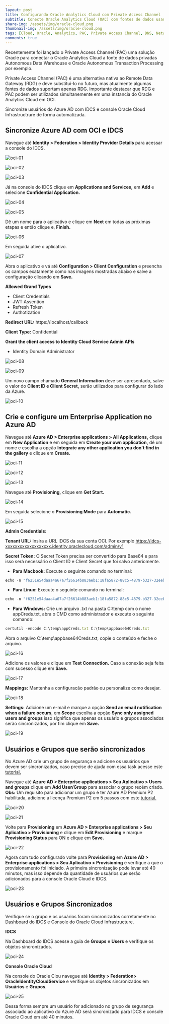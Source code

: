 ```yaml
---
layout: post
title: Configurando Oracle Analytics Cloud com Private Access Channel
subtitle: Conecte Oracle Analytics Cloud (OAC) com fontes de dados usando o Private Access Channel (PAC).
share-img: /assets/img/oracle-cloud.png
thumbnail-img: /assets/img/oracle-cloud.png
tags: [Cloud, Oracle, Analytics, PAC, Private Access Channel, DNS, Network]
comments: true
---
```


Recentemente foi lançado o Private Access Channel (PAC) uma solução Oracle para conectar o Oracle Analytics Cloud a fonte de dados privadas Autonomous Data Warehouse e Oracle Autonomous Transaction Processing por exemplo.

Private Access Channel (PAC) é uma alternativa nativa ao Remote Data Gateway (RDG) e deve substitui-lo no futuro, mas atualmente algumas fontes de dados suportam apenas RDG. Importante destacar que RDG e PAC podem ser utilizados simultanemente em uma instancia do Oracle Analytics Cloud em OCI. 

Sincronize usuários do Azure AD com IDCS e console Oracle Cloud Infrastructrure de forma automatizada.

## Sincronize Azure AD com OCI e IDCS

Navegue até **Identity > Federation > Identity Provider Details** para acessar a console do IDCS. 

![oci-01](https://objectstorage.sa-saopaulo-1.oraclecloud.com/p/8br-lFOSkD_feLDcdtZ3FhqhOA65BVJHntQr8ILIaiuMUy_iBqM9lT_rI-ot4DTG/n/gr8gkzaf8nit/b/bucket-euoraf4-site/o/azure-oci/oci-01.png)

![oci-02](https://objectstorage.sa-saopaulo-1.oraclecloud.com/p/ZxbfRmmjp5Sxm7ew7YMSRpP-N3j1t_xCfA6Xu7ISYNCHXsmTOCbTRaNPDTWAYiuL/n/gr8gkzaf8nit/b/bucket-euoraf4-site/o/azure-oci/oci-02.png)

![oci-03](https://objectstorage.sa-saopaulo-1.oraclecloud.com/p/72XT_0iFaYuyi40j8Zjs8RxB69UiFN6azvbU-4BO52OCmHfL_kO0HFt5iK7Q3nlY/n/gr8gkzaf8nit/b/bucket-euoraf4-site/o/azure-oci/oci-03.png)

Já na console do IDCS clique em **Applications and Services,** em **Add**  e selecione **Confidential Application.**

![oci-04](https://objectstorage.sa-saopaulo-1.oraclecloud.com/p/Nyh6yGjP70WaKAZZZhIBQap_QZZp_VRY42xA392MU3dSE3Ir4sRriFyiM-wxsqK-/n/gr8gkzaf8nit/b/bucket-euoraf4-site/o/azure-oci/oci-04.png)

![oci-05](https://objectstorage.sa-saopaulo-1.oraclecloud.com/p/jtam_Fi3JE6okUkyRmyUOxLBo9XOQgT8c2ofpaxbEBXKgzLVd-WLE4X2DpwgFIwM/n/gr8gkzaf8nit/b/bucket-euoraf4-site/o/azure-oci/oci-05.png)

Dê um nome para o aplicativo e clique em **Next** em todas as próximas etapas e então clique e, **Finish.**

![oci-06](https://objectstorage.sa-saopaulo-1.oraclecloud.com/p/HOnXTi0RlJ4nhAhRRIJJD0Ohl91sEV6eNlhjvvpl3JwVPz9mZ6DjTT_1Diz5k4_9/n/gr8gkzaf8nit/b/bucket-euoraf4-site/o/azure-oci/oci-06.png)

Em seguida ative o aplicativo. 

![oci-07](https://objectstorage.sa-saopaulo-1.oraclecloud.com/p/HH1wT1cWCQs1rMvn1vAa5SNF8ZxVXGdvstJe7_gMUdIPpjsk9DSQyHS1DhOoFMGv/n/gr8gkzaf8nit/b/bucket-euoraf4-site/o/azure-oci/oci-07.png)

Abra o aplicativo e vá até **Configuration > Client Configuration** e preencha os campos exatamente como nas imagens mostradas abaixo e salve a configuração clicando em **Save.**

**Allowed Grand Types**
- Client Credentials
- JWT Assention
- Refresh Token
- Authotization

**Redirect URL:** https://localhost/callback

**Client Type:** Confidential

**Grant the client access to Identity Cloud Service Admin APIs**
- Identity Domain Administrator

![oci-08](https://objectstorage.sa-saopaulo-1.oraclecloud.com/p/DtMQtnc-pLAK9c_5rHR71I0KJnBNmkPiRrjmML4a2LEZsgLUrd7TnEKK-6fXALPB/n/gr8gkzaf8nit/b/bucket-euoraf4-site/o/azure-oci/oci-08.png)

![oci-09](https://objectstorage.sa-saopaulo-1.oraclecloud.com/p/2uuTWPbgbTDxFCI9wpSk7whdylwSzIHE8zY7Wr5OMoSfxm_f2fHy0WEJLZSVENqr/n/gr8gkzaf8nit/b/bucket-euoraf4-site/o/azure-oci/oci-09.png)

Um novo campo chamado **General Information** deve ser apresentado, salve o valor do **Client ID e Client Secret,** serão utilizados para configurar do lado da Azure.

![oci-10](https://objectstorage.sa-saopaulo-1.oraclecloud.com/p/hQ0uHrgfuAIE2-6KvF0w1DsjU3yxMiAkXJkmIpyT_NR00aByQuN6WMWjg25P9b64/n/gr8gkzaf8nit/b/bucket-euoraf4-site/o/azure-oci/oci-10.png)

## Crie e configure um Enterprise Application no Azure AD

Navegue até **Azure AD > Enterprise applications > All Applications,** clique em  **New Application** e em seguida em **Create your own application,** dê um nome e escolha a opção **Integrate any other application you don't find in the gallery** e clique em **Create.**

![oci-11](https://objectstorage.sa-saopaulo-1.oraclecloud.com/p/f4q8yhV1UPLxeBxisUgzlcgPLXjmMsok5cGK2jB-632VrjOMAj4nRiQ9y-gaVwma/n/gr8gkzaf8nit/b/bucket-euoraf4-site/o/azure-oci/oci-11.png)

![oci-12](https://objectstorage.sa-saopaulo-1.oraclecloud.com/p/pjyF2tVamRZTSlEmyDi4UaiUPYsObNkDMCyGwG8ol4cagplbdIsBRIE56pgaf4zf/n/gr8gkzaf8nit/b/bucket-euoraf4-site/o/azure-oci/oci-12.png)

![oci-13](https://objectstorage.sa-saopaulo-1.oraclecloud.com/p/vu1e4JP37gInUYfLXBVqGIRG4IIG6btEUgCW1Bpp-Wj7OJm_mwezQUGSKSgM4Ju6/n/gr8gkzaf8nit/b/bucket-euoraf4-site/o/azure-oci/oci-13.png)

Navegue até **Provisioning,** clique em **Get Start.**

![oci-14](https://objectstorage.sa-saopaulo-1.oraclecloud.com/p/zkF2DLBhZ0rVSKqjGS5NAEsTu7c_EgbU76fQN3rlF9-GezyR71v7wPIz3edEz8lN/n/gr8gkzaf8nit/b/bucket-euoraf4-site/o/azure-oci/oci-14.png)

Em seguida selecione o **Provisioning Mode** para **Automatic.**

![oci-15](https://objectstorage.sa-saopaulo-1.oraclecloud.com/p/ZZY13wJ2nuDw3d-3HPzhKfx4bQnWd0Zwx_U1zVUBZ-v1c-QZA4cGrQ6hK99zGkLy/n/gr8gkzaf8nit/b/bucket-euoraf4-site/o/azure-oci/oci-15.png)

**Admin Credentials:** 

**Tenant URL:** Insira a URL IDCS da sua conta OCI. Por exemplo https://idcs-xxxxxxxxxxxxxxxxxxx.identity.oraclecloud.com/admin/v1

**Secret Token:** O Secret Token precisa ser convertido para Base64 e para isso será necessário o Client ID e Client Secret que foi salvo anteriomente.

- **Para Macbook:** Execute o seguinte comando no terminal:

```javascript
echo -n "f6251e54daaa4a67a7f26614b883aeb1:18fa5872-88c5-4879-b327-32eebe9712bc" | base64
```

- **Para Linux:** Execute o seguinte comando no terminal:

```javascript
echo -n "f6251e54daaa4a67a7f26614b883aeb1:18fa5872-88c5-4879-b327-32eebe9712bc" | base64 -w 0
```

- **Para Windows:** Crie um arquivo .txt na pasta C:\temp com o nome appCreds.txt, abra o CMD como administrador e execute o seguinte comando:

```javascript
certutil -encode C:\temp\appCreds.txt C:\temp\appbase64Creds.txt
```
Abra o arquivo C:\temp\appbase64Creds.txt, copie o conteúdo e feche o arquivo.

![oci-16](https://objectstorage.sa-saopaulo-1.oraclecloud.com/p/qBFwZmCkFT6ny5-X44HXt3IO8SfPeoqS2oRuxNALrwM1hIxdZKjxJZwMThGojBQ7/n/gr8gkzaf8nit/b/bucket-euoraf4-site/o/azure-oci/oci-16.png)

Adicione os valores e clique em **Test Connection.** Caso a conexão seja feita com sucesso clique em **Save.**

![oci-17](https://objectstorage.sa-saopaulo-1.oraclecloud.com/p/4jQ5BG9MZ93XYI-vybVSDKM6VcHoZ0Myhve6JqLt1MupLm6Utm9vHPsqC6M9lTOr/n/gr8gkzaf8nit/b/bucket-euoraf4-site/o/azure-oci/oci-17.png)

**Mappings:** Mantenha a configuracão padrão ou personalize como desejar.

![oci-18](https://objectstorage.sa-saopaulo-1.oraclecloud.com/p/Ck36GD-LGAyk36tAwUaX9aqM2T7HP6BgEowgJb3hyzoVMe94K6DNKBgnA6RBWCuz/n/gr8gkzaf8nit/b/bucket-euoraf4-site/o/azure-oci/oci-18.png)

**Settings:** Adicione um e-mail e marque a opção **Send an email notification when a failure occurs**, em **Scope** escolha a opção **Sync only assigned users and groups** isso significa que apenas os usuário e grupos associados serão sincronizados, por fim clique em **Save.**

![oci-19](https://objectstorage.sa-saopaulo-1.oraclecloud.com/p/PLtf131tZFEim33VOLVNwSx9XzcOslCTCUVNA7H8mAggbCBSRjDxAzFLEDBsdp_f/n/gr8gkzaf8nit/b/bucket-euoraf4-site/o/azure-oci/oci-19.png)

## Usuários e Grupos que serão sincronizados

No Azure AD crie um grupo de segurança e adicione os usuários que devem ser sincronizados, caso precise de ajuda com essa task acesse este [tutorial.](https://docs.microsoft.com/pt-br/azure/active-directory/fundamentals/active-directory-groups-create-azure-portal)

Navegue até **Azure AD > Enterprise applications > Seu Aplicativo > Users and groups** clique em **Add User/Group** para associar o grupo recém criado. **Obs:** Um requisito para adicionar um grupo é ter Azure AD Premium P2 habilitada, adicione a licença Premium P2 em 5 passos com este [tutorial.](https://azure.microsoft.com/pt-br/trial/get-started-active-directory/)

![oci-20](https://objectstorage.sa-saopaulo-1.oraclecloud.com/p/aAkGnS7zLTqA4wgsR45bq-N58GN_vS20fIg8zg8rkq0SvvigE_-jl-50sn8GXyd-/n/gr8gkzaf8nit/b/bucket-euoraf4-site/o/azure-oci/oci-20.png)

![oci-21](https://objectstorage.sa-saopaulo-1.oraclecloud.com/p/lizLi9qAYzxUuzulefrf1IIrJkMcvmsGi3EC-uDpYucbXX21GGOAQU7IB1xQCr6G/n/gr8gkzaf8nit/b/bucket-euoraf4-site/o/azure-oci/oci-21.png)

Volte para **Provisioning** em  **Azure AD > Enterprise applications > Seu Aplicativo > Provisioning** e clique em **Edit Provisioning** e marque **Provisioning Status** para ON e clique em **Save.**

![oci-22](https://objectstorage.sa-saopaulo-1.oraclecloud.com/p/T6DyKskRLfefZ8WzHbWZiJRK-53HtRy1OiJJrOv1DDIJum0agQz5b1S5UdEjYeOs/n/gr8gkzaf8nit/b/bucket-euoraf4-site/o/azure-oci/oci-22.png)

Agora com tudo configurado volte para **Provisioning** em  **Azure AD > Enterprise applications > Seu Aplicativo > Provisioning** e verifique a que o provisionamento foi iniciado. A primeira sincronização pode levar até 40 minutos, mas isso depende da quantidade de usuários que serão adicionados para a console Oracle Cloud e IDCS.

![oci-23](https://objectstorage.sa-saopaulo-1.oraclecloud.com/p/JVw6iMVRuI3bsBI8lHslgBMxqNf5sQCFtC-zmxOEIzaiK4v3FvaJnhOL7a4iE4y9/n/gr8gkzaf8nit/b/bucket-euoraf4-site/o/azure-oci/oci-23.png)

## Usuários e Grupos Sincronizados 

Verifique se o grupo e os usuários foram sincronizados corretamente no Dashboard do IDCS e Console do Oracle Cloud Infrastructure.

**IDCS**

Na Dashboard do IDCS acesse a guia de **Groups** e **Users** e verifique os objetos sincronizados.

![oci-24](https://objectstorage.sa-saopaulo-1.oraclecloud.com/p/bVUz19vYL42Y7Wtj0dGnzqcqpJGGAg_vqY7rCKb9R9PnPJbE1UtTD4Gmz3z2TxOt/n/gr8gkzaf8nit/b/bucket-euoraf4-site/o/azure-oci/oci-24.png)

**Console Oracle Cloud**

Na console do Oracle Clou navegue até **Identity > Federation> OracleIdentityCloudService** e verifique os objetos sincronizados em **Usuários** e **Grupos**.

![oci-25](https://objectstorage.sa-saopaulo-1.oraclecloud.com/p/S0sWSi0Z4LEemQUpzgp6YwVWxUjqndoHSDkMeFIjJ_pZiSw4jbcwKK77ZdIvauAd/n/gr8gkzaf8nit/b/bucket-euoraf4-site/o/azure-oci/oci-25.png)

Dessa forma sempre um usuário for adicionado no grupo de segurança associado ao aplicativo do Azure AD será sincronizado para IDCS e console Oracle Cloud em até 40 minutos.






